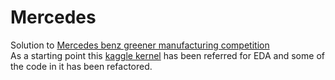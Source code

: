 # Mercedes
Solution to [Mercedes benz greener manufacturing competition](https://www.kaggle.com/c/mercedes-benz-greener-manufacturing/overview)  
As a starting point this [kaggle kernel](https://www.kaggle.com/sudalairajkumar/simple-exploration-notebook-mercedes) has been referred  for EDA and some of the code in it has been refactored. 
